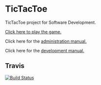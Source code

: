 # TicTacToe

TicTacToe project for Software Development.

[Click here to play the game.](http://nerdir.herokuapp.com/)

Click here for the [administration manual.](manuals/admin_manual.md)

Click here for the [development manual.](manuals/dev_manual.md)

## Travis

[![Build Status](https://travis-ci.org/NerdirMedSkapgerdir/TicTacToe.svg?branch=master)](https://travis-ci.org/NerdirMedSkapgerdir/TicTacToe)